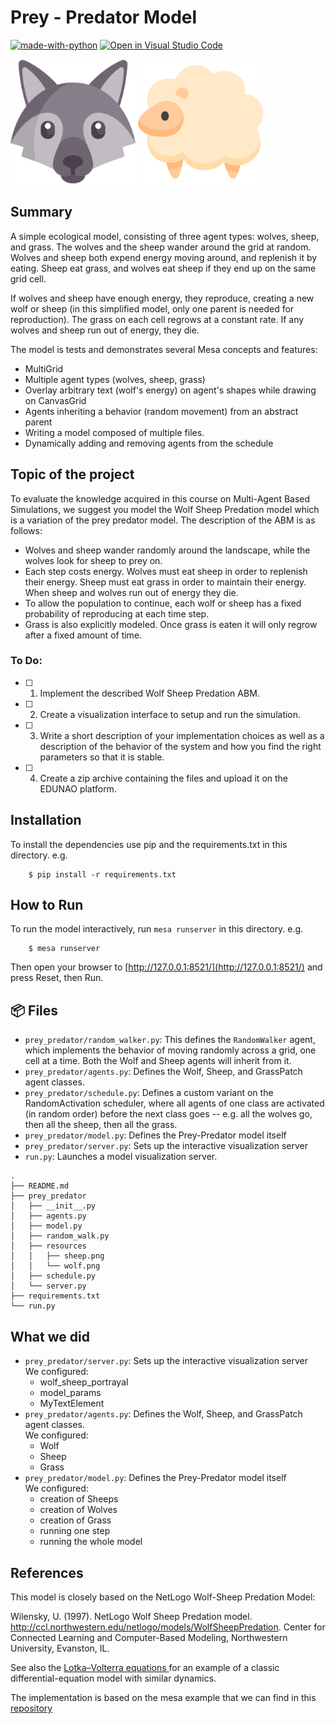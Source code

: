# Prey - Predator Model

[![made-with-python](https://img.shields.io/badge/Made%20with-Python-1f425f.svg)](https://www.python.org/) 
[![Open in Visual Studio Code](https://img.shields.io/badge/Editor-VSCode-blue?style=flat-square&logo=visual-studio-code&logoColor=white)](https://github.dev/ArianeDlns/MAS-practice/tree/master)

<img src="prey_predator/resources/wolf.png" alt="wolf" width="200"/> <img src="prey_predator/resources/sheep.png" alt="wolf" width="200"/>


## Summary

A simple ecological model, consisting of three agent types: wolves, sheep, and grass. The wolves and the sheep wander around the grid at random. Wolves and sheep both expend energy moving around, and replenish it by eating. Sheep eat grass, and wolves eat sheep if they end up on the same grid cell.

If wolves and sheep have enough energy, they reproduce, creating a new wolf or sheep (in this simplified model, only one parent is needed for reproduction). The grass on each cell regrows at a constant rate. If any wolves and sheep run out of energy, they die.

The model is tests and demonstrates several Mesa concepts and features:
 - MultiGrid
 - Multiple agent types (wolves, sheep, grass)
 - Overlay arbitrary text (wolf's energy) on agent's shapes while drawing on CanvasGrid
 - Agents inheriting a behavior (random movement) from an abstract parent
 - Writing a model composed of multiple files.
 - Dynamically adding and removing agents from the schedule

## Topic of the project

To evaluate the knowledge acquired in this course on Multi-Agent Based Simulations, we suggest you model the Wolf Sheep Predation model which is a variation of the prey predator model. The description of the ABM is as follows:
- Wolves and sheep wander randomly around the landscape, while the wolves look for sheep to prey on.
- Each step costs energy. Wolves must eat sheep in order to replenish their energy. Sheep must eat grass in order to maintain their energy. When sheep and wolves run out of energy they die.
- To allow the population to continue, each wolf or sheep has a fixed probability of reproducing at each time step.
- Grass is also explicitly modeled. Once grass is eaten it will only regrow after a fixed amount of time.

### To Do: 
- [ ] 1. Implement the described Wolf Sheep Predation ABM.
- [ ] 2. Create a visualization interface to setup and run the simulation.
- [ ] 3. Write a short description of your implementation choices as well as a description of the behavior of the system and how you find the right parameters so that it is stable.
- [ ] 4. Create a zip archive containing the files and upload it on the EDUNAO platform.

## Installation

To install the dependencies use pip and the requirements.txt in this directory. e.g.

```
    $ pip install -r requirements.txt
```

## How to Run

To run the model interactively, run ``mesa runserver`` in this directory. e.g.

```
    $ mesa runserver
```

Then open your browser to [http://127.0.0.1:8521/](http://127.0.0.1:8521/) and press Reset, then Run.

## :package: Files

* ``prey_predator/random_walker.py``: This defines the ``RandomWalker`` agent, which implements the behavior of moving randomly across a grid, one cell at a time. Both the Wolf and Sheep agents will inherit from it.
* ``prey_predator/agents.py``: Defines the Wolf, Sheep, and GrassPatch agent classes.
* ``prey_predator/schedule.py``: Defines a custom variant on the RandomActivation scheduler, where all agents of one class are activated (in random order) before the next class goes -- e.g. all the wolves go, then all the sheep, then all the grass.
* ``prey_predator/model.py``: Defines the Prey-Predator model itself
* ``prey_predator/server.py``: Sets up the interactive visualization server
* ``run.py``: Launches a model visualization server.

```
.
├── README.md
├── prey_predator
│   ├── __init__.py
│   ├── agents.py
│   ├── model.py
│   ├── random_walk.py
│   ├── resources
│   │   ├── sheep.png
│   │   └── wolf.png
│   ├── schedule.py
│   └── server.py
├── requirements.txt
└── run.py
```

## What we did  

- ``prey_predator/server.py``: Sets up the interactive visualization server  
We configured: 
    - wolf_sheep_portrayal
    - model_params
    - MyTextElement
- ``prey_predator/agents.py``: Defines the Wolf, Sheep, and GrassPatch agent classes.  
We configured: 
    - Wolf
    - Sheep
    - Grass 
- ``prey_predator/model.py``: Defines the Prey-Predator model itself  
We configured: 
    - creation of Sheeps
    - creation of Wolves
    - creation of Grass
    - running one step
    - running the whole model

## References

This model is closely based on the NetLogo Wolf-Sheep Predation Model:

Wilensky, U. (1997). NetLogo Wolf Sheep Predation model. http://ccl.northwestern.edu/netlogo/models/WolfSheepPredation. Center for Connected Learning and Computer-Based Modeling, Northwestern University, Evanston, IL.

See also the [Lotka–Volterra equations
](https://en.wikipedia.org/wiki/Lotka%E2%80%93Volterra_equations) for an example of a classic differential-equation model with similar dynamics.

The implementation is based on the mesa example that we can find in this [repository](https://github.com/projectmesa/mesa/tree/main/examples/wolf_sheep)